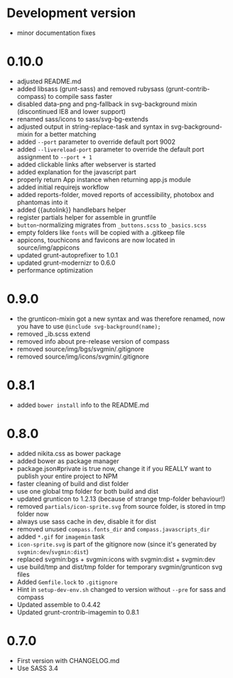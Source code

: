 # Development version

* minor documentation fixes

# 0.10.0

* adjusted README.md
* added libsass (grunt-sass) and removed rubysass (grunt-contrib-compass) to compile sass faster
* disabled data-png and png-fallback in svg-background mixin (discontinued IE8 and lower support)
* renamed sass/icons to sass/svg-bg-extends
* adjusted output in string-replace-task and syntax in svg-background-mixin for a better matching
* added `--port` parameter to override default port 9002
* added `--livereload-port` parameter to override the default port assignment to `--port + 1`
* added clickable links after webserver is started
* added explanation for the javascript part
* properly return App instance when returning app.js module
* added initial requirejs workflow
* added reports-folder, moved reports of accessibility, photobox and phantomas into it
* added {{autolink}} handlebars helper
* register partials helper for assemble in gruntfile
* `button`-normalizing migrates from `_buttons.scss` to `_basics.scss`
* empty folders like `fonts` will be copied with a .gitkeep file
* appicons, touchicons and favicons are now located in source/img/appicons
* updated grunt-autoprefixer to 1.0.1
* updated grunt-modernizr to 0.6.0
* performance optimization

# 0.9.0

* the grunticon-mixin got a new syntax and was therefore renamed, now you have to use `@include svg-background(name);`
* removed _ib.scss extend
* removed info about pre-release version of compass
* removed source/img/bgs/svgmin/.gitignore
* removed source/img/icons/svgmin/.gitignore

# 0.8.1

* added `bower install` info to the README.md

# 0.8.0

* added nikita.css as bower package
* added bower as package manager
* package.json#private is true now, change it if you REALLY want to publish your entire project to NPM
* faster cleaning of build and dist folder
* use one global tmp folder for both build and dist
* updated grunticon to 1.2.13 (because of strange tmp-folder behaviour!)
* removed `partials/icon-sprite.svg` from source folder, is stored in tmp folder now
* always use sass cache in dev, disable it for dist
* removed unused `compass.fonts_dir` and `compass.javascripts_dir`
* added `*.gif` for `imagemin` task
* `icon-sprite.svg` is part of the gitignore now (since it's generated by `svgmin:dev`/`svgmin:dist`)
* replaced svgmin:bgs + svgmin:icons with svgmin:dist + svgmin:dev
* use build/tmp and dist/tmp folder for temporary svgmin/grunticon svg files
* Added `Gemfile.lock` to `.gitignore`
* Hint in `setup-dev-env.sh` changed to version without `--pre` for sass and compass
* Updated assemble to 0.4.42
* Updated grunt-crontrib-imagemin to 0.8.1

# 0.7.0

* First version with CHANGELOG.md
* Use SASS 3.4
